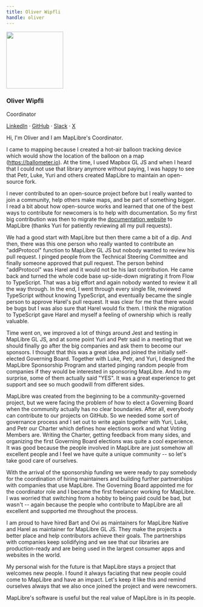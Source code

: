 ```yaml
---
title: Oliver Wipfli
handle: oliver
---
```


<div class="text-center mb-5">
    <img
        src="https://avatars.githubusercontent.com/u/53421382?v=4"
        width="150"
        class="rounded-circle mt-3"
    />
    <h3 class="m-3">Oliver Wipfli</h3>
    <p>Coordinator</p>
    <p><a href="https://www.linkedin.com/in/oliver-wipfli-562258210/">LinkedIn</a> · <a href="https://github.com/wipfli">GitHub</a> · <a href="https://osmus.slack.com/team/U01P70N4EMD">Slack</a> · <a href="https://twitter.com/leichteralsluft">X</a> 
</div>

Hi, I'm Oliver and I am MapLibre's Coordinator.

I came to mapping because I created a hot-air balloon tracking device which would show the location of the balloon on a map (https://ballometer.io). At the time, I used Mapbox GL JS and when I heard that I could not use that library anymore without paying, I was happy to see that Petr, Luke, Yuri and others created MapLibre to maintain an open-source fork.

I never contributed to an open-source project before but I really wanted to join a community, help others make maps, and be part of something bigger. I read a bit about how open-source works and learned that one of the best ways to contribute for newcomers is to help with documentation. So my first big contribution was then to migrate the [documentation website](https://maplibre.org/maplibre-gl-js-docs) to MapLibre (thanks Yuri for patiently reviewing all my pull requests).

We had a good start with MapLibre but then there came a bit of a dip. And then, there was this one person who really wanted to contribute an "addProtocol" function to MapLibre GL JS but nobody wanted to review his pull request. I pinged people from the Technical Steering Committee and finally someone approved that pull request. The person behind "addProtocol" was Harel and it would not be his last contribution. He came back and turned the whole code base up-side-down migrating it from Flow to TypeScript. That was a big effort and again nobody wanted to review it all the way through. In the end, I went through every single file, reviewed TypeScript without knowing TypeScript, and eventually became the single person to approve Harel's pull request. It was clear for me that there would be bugs but I was also sure that Harel would fix them. I think the migration to TypeScript gave Harel and myself a feeling of ownership which is really valuable.

Time went on, we improved a lot of things around Jest and testing in MapLibre GL JS, and at some point Yuri and Petr said in a meeting that we should finally go after the big companies and ask them to become our sponsors. I thought that this was a great idea and joined the initially self-elected Governing Board. Together with Luke, Petr, and Yuri, I designed the MapLibre Sponsorship Program and started pinging random people from companies if they would be interested in sponsoring MapLibre. And to my surprise, some of them actually said "YES". It was a great experience to get support and see so much goodwill from different sides.

MapLibre was created from the beginning to be a community-governed project, but we were facing the problem of how to elect a Governing Board when the community actually has no clear boundaries. After all, everybody can contribute to our projects on GitHub. So we needed some sort of governance process and I set out to write again together with Yuri, Luke, and Petr our Charter which defines how elections work and what Voting Members are. Writing the Charter, getting feedback from many sides, and organizing the first Governing Board elections was quite a cool experience. It was good because the people involved in MapLibre are just somehow all excellent people and I feel we have quite a unique community -- so let's take good care of ourselves.

With the arrival of the sponsorship funding we were ready to pay somebody for the coordination of hiring maintainers and building further partnerships with companies that use MapLibre. The Governing Board appointed me for the coordinator role and I became the first freelancer working for MapLibre. I was worried that switching from a hobby to being paid could be bad, but wasn't -- again because the people who contribute to MapLibre are all excellent and supported me throughout the process.

I am proud to have hired Bart and Ovi as maintainers for MapLibre Native and Harel as maintainer for MapLibre GL JS. They make the projects a better place and help contributors achieve their goals. The partnerships with companies keep solidifying and we see that our libraries are production-ready and are being used in the largest consumer apps and websites in the world.

My personal wish for the future is that MapLibre stays a project that welcomes new people. I found it always faciating that new people could come to MapLibre and have an impact. Let's keep it like this and remind ourselves always that we also once joined the project and were newcomers.

MapLibre's software is useful but the real value of MapLibre is in its people.
